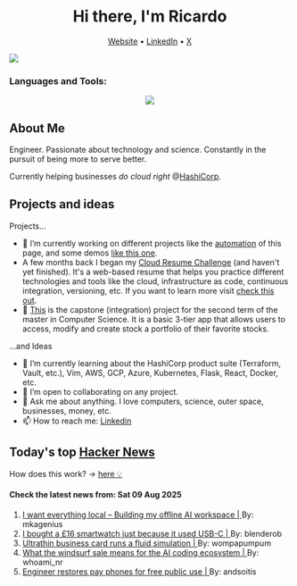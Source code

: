 
<!-- This is an HTML comment in your markdown file -->

<h1 align="center">Hi there, I'm Ricardo</h1>
<p align="center">
  <a href="https://ricardorompar.com" target="_blank">Website</a> •
  <a href="https://www.linkedin.com/in/ricardorompar/" target="_blank">LinkedIn</a> •
  <a href="https://twitter.com/ricardorompar" target="_blank">X</a>
</p>
<img src="https://badges.pufler.dev/visits/{ricardorompar}/{ricardorompar}"/>

<h3 align="left">Languages and Tools:</h3>
<p align="center">
  <a href="https://skillicons.dev" target="_blank">
    <img src="https://skillicons.dev/icons?i=terraform,aws,gcp,azure,git,python,kubernetes,react,js,docker,ubuntu" />
  </a>
</p>

<h2>About Me</h2>
Engineer. Passionate about technology and science. Constantly in the pursuit of being more to serve better.

Currently helping businesses <i>do cloud right</i> @<a href="https://github.com/hashicorp" target="_blank">HashiCorp</a>.

<h2>Projects and ideas</h2>
Projects...
<ul>
  <li>🔭 I’m currently working on different projects like the <a href="https://github.com/ricardorompar/ricardorompar/blob/main/automate.py">automation</a> of this page, and some demos <a href="https://github.com/ricardorompar/boundary-ansible-demo">like this one</a>.
  </li>

  <li >A few months back I began my <a href="https://github.com/ricardorompar/cloudResumeChallenge">Cloud Resume Challenge</a> (and haven't yet finished). It's a web-based resume that helps you practice different technologies and tools like the cloud, infrastructure as code, continuous integration, versioning, etc. If you want to learn more visit <a href="https://cloudresumechallenge.dev/docs/the-challenge/aws/" target="_blank">check this out</a>.
  </li>

  <li>🔭 <a href="https://github.com/ricardorompar/capstoneT2">This</a> is the capstone (integration) project for the second term of the master in Computer Science. It is a basic 3-tier app that allows users to access, modify and create stock a portfolio of their favorite stocks.
  </li>
</ul>
...and Ideas
<ul>
  <li>🌱 I’m currently learning about the HashiCorp product suite (Terraform, Vault, etc.), Vim, AWS, GCP, Azure, Kubernetes, Flask, React, Docker, etc.
  </li>
  <li>👯 I’m open to collaborating on any project.</li>
  <li>💬 Ask me about anything. I love computers, science, outer space, businesses, money, etc.</li>
  <li>📫 How to reach me: <a href="https://www.linkedin.com/in/ricardorompar/" target="_blank">Linkedin</a></li>
</ul>

<h2>Today's top <a href='https://news.ycombinator.com/' target="_blank">Hacker News</a></h2>
How does this work? -> <a href='./AUTOMATIC.md'>here 💡</a>

<h4>Check the latest news from: Sat 09 Aug 2025</h4>
<ol>
<li>
    <a href=https://instavm.io/blog/building-my-offline-ai-workspace target="_blank">
        I want everything local – Building my offline AI workspace |
    </a>
    By: mkagenius
</li>

<li>
    <a href=https://shkspr.mobi/blog/2025/08/i-bought-a-16-smartwatch-just-because-it-used-usb-c/ target="_blank">
        I bought a £16 smartwatch just because it used USB-C |
    </a>
    By: blenderob
</li>

<li>
    <a href=https://github.com/Nicholas-L-Johnson/flip-card target="_blank">
        Ultrathin business card runs a fluid simulation |
    </a>
    By: wompapumpum
</li>

<li>
    <a href=https://ethanding.substack.com/p/windsurf-gets-margin-called target="_blank">
        What the windsurf sale means for the AI coding ecosystem |
    </a>
    By: whoami_nr
</li>

<li>
    <a href=https://www.npr.org/2025/08/04/nx-s1-5484013/engineer-restores-pay-phones-for-free-public-use target="_blank">
        Engineer restores pay phones for free public use |
    </a>
    By: andsoitis
</li>
</ol>